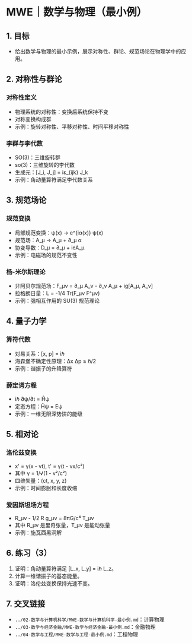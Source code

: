 # MWE｜数学与物理（最小例）

## 1. 目标

- 给出数学与物理的最小示例，展示对称性、群论、规范场论在物理学中的应用。

## 2. 对称性与群论

### 对称性定义

- 物理系统的对称性：变换后系统保持不变
- 对称变换构成群
- 示例：旋转对称性、平移对称性、时间平移对称性

### 李群与李代数

- SO(3)：三维旋转群
- so(3)：三维旋转的李代数
- 生成元：[J_i, J_j] = iε_{ijk} J_k
- 示例：角动量算符满足李代数关系

## 3. 规范场论

### 规范变换

- 局部规范变换：ψ(x) → e^{iα(x)} ψ(x)
- 规范场：A_μ → A_μ + ∂_μ α
- 协变导数：D_μ = ∂_μ + ieA_μ
- 示例：电磁场的规范不变性

### 杨-米尔斯理论

- 非阿贝尔规范场：F_μν = ∂_μ A_ν - ∂_ν A_μ + ig[A_μ, A_ν]
- 拉格朗日量：L = -1/4 Tr(F_μν F^μν)
- 示例：强相互作用的 SU(3) 规范理论

## 4. 量子力学

### 算符代数

- 对易关系：[x, p] = iℏ
- 海森堡不确定性原理：Δx Δp ≥ ℏ/2
- 示例：谐振子的升降算符

### 薛定谔方程

- iℏ ∂ψ/∂t = Ĥψ
- 定态方程：Ĥψ = Eψ
- 示例：一维无限深势阱的能级

## 5. 相对论

### 洛伦兹变换

- x' = γ(x - vt), t' = γ(t - vx/c²)
- 其中 γ = 1/√(1 - v²/c²)
- 四维矢量：(ct, x, y, z)
- 示例：时间膨胀和长度收缩

### 爱因斯坦场方程

- R_μν - 1/2 R g_μν = 8πG/c⁴ T_μν
- 其中 R_μν 是里奇张量，T_μν 是能动张量
- 示例：施瓦西黑洞解

## 6. 练习（3）

1) 证明：角动量算符满足 [L_x, L_y] = iℏ L_z。
2) 计算一维谐振子的基态能量。
3) 证明：洛伦兹变换保持光速不变。

## 7. 交叉链接

- `../02-数学与计算机科学/MWE-数学与计算机科学-最小例.md`：计算物理
- `../03-数学与经济金融/MWE-数学与经济金融-最小例.md`：金融物理
- `../04-数学与工程/MWE-数学与工程-最小例.md`：工程物理
